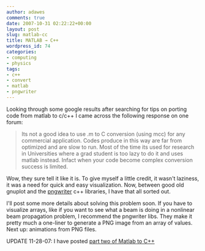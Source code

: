 ```yaml
---
author: adawes
comments: true
date: 2007-10-31 02:22:22+00:00
layout: post
slug: matlab-cc
title: MATLAB → C++
wordpress_id: 74
categories:
- computing
- physics
tags:
- c++
- convert
- matlab
- pngwriter
---
```


Looking through some google results after searching for tips on porting code from matlab to c/c++ I came across the following response on one forum:


<blockquote>Its not a good idea to use .m to C conversion (using mcc) for any commercial application. Codes produce in this way are far from optimized and are slow to run. Most of the time its used for research in Universities where a grad student is too lazy to do it and uses matlab instead. Infact when your code become complex conversion success is limited.</blockquote>


Wow, they sure tell it like it is. To give myself a little credit, it wasn't laziness, it was a need for quick and easy visualization. Now, between good old gnuplot and the [pngwriter](http://pngwriter.sourceforge.net/) c++ libraries, I have that all sorted out.

<!-- more -->

I'll post some more details about solving this problem soon. If you have to visualize arrays, like if you want to see what a beam is doing in a nonlinear beam propagation problem, I recommend the pngwriter libs. They make it pretty much a one-liner to generate a PNG image from an array of values. Next up: animations from PNG files.

UPDATE 11-28-07: I have posted [part two of Matlab to C++](http://dawes.wordpress.com/2007/11/27/matlab-c-part-ii/)
